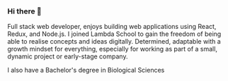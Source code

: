 ### Hi there 👋

Full stack web developer, enjoys building web applications using React, Redux, and Node.js. I joined Lambda School to gain the freedom of being able to realise concepts and ideas digitally. Determined, adaptable with a growth mindset for everything, especially for working as part of a small, dynamic project or early-stage company.

I also have a Bachelor's degree in Biological Sciences 

<!--
**willmond-al/willmond-al** is a ✨ _special_ ✨ repository because its `README.md` (this file) appears on your GitHub profile.

